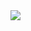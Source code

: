                 
<picture>
  <source
    srcset="https://github-readme-stats.vercel.app/api?username=dpaiane&show_icons=true&theme=dark"
    media="(prefers-color-scheme: dark)"
  />
  <source
    srcset="https://github-readme-stats.vercel.app/api?username=dpaiane&show_icons=true"
    media="(prefers-color-scheme: light), (prefers-color-scheme: no-preference)"
  />
  <img src="https://github-readme-stats.vercel.app/api?username=dpaiane&show_icons=true" />
</picture>

<div>
  <link rel="stylesheet" type='text/css' href="https://cdn.jsdelivr.net/gh/devicons/devicon@latest/devicon.min.css" />
  <i class="devicon-arduino-plain-wordmark "></i>
  
  
<svg viewBox="0 0 128 128">
<g fill="#00979c" fill-rule="evenodd"><path d="M.3 66,5v-9,6c.2-.1.2-.3.2-.5 3-13,1 11,2-21 24,2-24,1 1,1-.3 2,3-.2 3,4-.6h6,4c.1.2.4.1.6.1 6,4,7 12,2 3 17,3 7 4,4 3,3 7,8 7,5 10,9 12 .4.6.6.6 1 0 1,8-2,6 3,7-5,1 5,9-7,4 5,3-5,7 11,7-9,7 19,5-11,1 1,1-.3 2,4-.2 3,5-.6h6,2c.1.2.3.1.5.1 1.9.2 3.7.6 5.5 1.1 13.4 3.9 22.9 16.2 22.1 30.1-.6 11.7-6.5 20.1-16.8 25.4-5.1 2.8-10.7 3.5-16.5 3.4-7.6-.1-14.2-2.7-19.9-7.7-4-3.5-7.1-7.7-10-12.1-.4-.6-.6-.5-1 .1-1.8 2.7-3.7 5.4-5.9 8-3.9 4.4-8.4 8-14 9.9-6.9 2.4-13.9 2,5-20,9,6-10,1-2,9-17-9,3-20,8-19,1-,6-1,6-,9-3,4-1,4-5zm31,8 14,7c5,7,2 10,6-1,7 14,8-5,6 4,3-4 7,4-9 10,5-13,9,1-.3,1-. 5-,1-,8-2,6-4,1-5,3-8,2-8,9-11,6-6,9-6,6-15-8,8-24,1-5,9-7,5 2,5-12,3 7,8-13,4 15,8-1,1 7,5 1,8 13,5 7,8 18 4 2,9 8,5 4,1 13,4 4zm63,4 0c2,2 0 4,4-.1 6,5-.7 7,9-2,4 13,1-7,3 14,6-15,5 1,5-8,1-1,6-14,6-8,4-19,2-7,5-5,2-18,4-4,7-26 1-5,1 3,8-8,5 8,9-11,9 14,2-.2,3-.1,5 0 .8 2,7 4,3 5,4 8,6 8,9 12,3 4,4 4,7 9,7 7,4 16,3 7,1zm0 0"></path><path d="M32 58,5c3,2 0 6,5,1 9,7 0 .8 0 .9.2.9 1-.1.9-.1 1.8 0 2.7.1.8-.1 1-1 1H28.8c-2.2 0-4.4-.1-6.6 0-.7 0-.9-.2-.9-1 .1-.9.1-1.8 0-2.8 0-.7.2-.9.9-.9 3.2.1 6.5 0 9.8 0zm63-6.4c.8 0 1.6.1 2.3 0 .5 0 .7.2.7.7-.1 1.4 0 2.8-.1 4.2 0 .7.2.9.9.9 1.3-.1 2.7 0 4.1-.1.6 0 .8.1.8.8v4.6c0 .5-.2.7-.7.7-1.4-.1-2.8 0-4.3-.1-.6 0-.8.2-.8.8.1 1,4 0 2.8.1 4,2 0 .6-.2.9-.8.9-1.5-.1-3-.1-4.5 0-.6 0-.8-.2-.8-.8.1-1.5 0-2.9.1-4.4 0-.5-.2-.7-.7-.7-1.4.1-2.8 0-4.2.1-.8 0-.9-.3-.9-.9 0-1.4.1-2.8 0-4.2-.1-.8.3-1 1-1 1.4.1 2,7 0 4.1.1.5 0 .7-.2.7-.7-.1-1.4 0-2.9-.1-4.3 0-.6.2-.8.8-.8.8.1 1.5 0 2.3 0zm29.852-27.623c-.133.199-.18.265-.223.332-.242.363-.055 1.097-.664 1.086-.54-.012-.403-.684-.594-1.051-.05-.098-.11-.188-.277-.461 0 .504.008.789 0 1.078-.008.195.035.441-.274.457-.312.016-.293-.234-.297-.43-.007-.68-.007-1.355-.003-2.031 0-.23-.036-.496.324-.504.27-.00 4.504-.015.617.336.144.43.195.91.527 1.324.317-.402.371-.867.492-1.293.102-.347.317-.37.598-.37.356.003.34.253.344.488.004.68.004 1.355-.004 2.035-.004.191.023.445-.281.449-.305 0-.282-.242-.285-.442-.008-.289 0-.574 0-1.003zm-3.712-1.532c.087 0 .18-.015.262 0 ... ... 0-.328.254-.262.442-.27.265-.012.527-.004.793-.004zm0 0"></caminho></g>
 </svg>
          
          
</div> 
